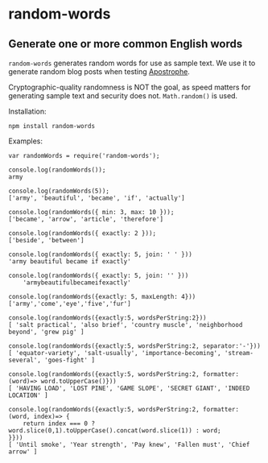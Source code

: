 # random-words

## Generate one or more common English words

`random-words` generates random words for use as sample text. We use it to generate random blog posts when testing [Apostrophe](http://apostrophecms.org).

Cryptographic-quality randomness is NOT the goal, as speed matters for generating sample text and security does not. `Math.random()` is used.

Installation:

    npm install random-words

Examples:

    var randomWords = require('random-words');

    console.log(randomWords());
    army

    console.log(randomWords(5));
    ['army', 'beautiful', 'became', 'if', 'actually']

    console.log(randomWords({ min: 3, max: 10 }));
    ['became', 'arrow', 'article', 'therefore']

    console.log(randomWords({ exactly: 2 }));
    ['beside', 'between']

    console.log(randomWords({ exactly: 5, join: ' ' }))
    'army beautiful became if exactly'
    
    console.log(randomWords({ exactly: 5, join: '' }))
        'armybeautifulbecameifexactly'

    console.log(randomWords({exactly: 5, maxLength: 4}))
    ['army','come','eye','five','fur']

    console.log(randomWords({exactly:5, wordsPerString:2}))
    [ 'salt practical', 'also brief', 'country muscle', 'neighborhood beyond', 'grew pig' ]

    console.log(randomWords({exactly:5, wordsPerString:2, separator:'-'}))
    [ 'equator-variety', 'salt-usually', 'importance-becoming', 'stream-several', 'goes-fight' ]

    console.log(randomWords({exactly:5, wordsPerString:2, formatter: (word)=> word.toUpperCase()}))
    [ 'HAVING LOAD', 'LOST PINE', 'GAME SLOPE', 'SECRET GIANT', 'INDEED LOCATION' ]

    console.log(randomWords({exactly:5, wordsPerString:2, formatter: (word, index)=> {
        return index === 0 ? word.slice(0,1).toUpperCase().concat(word.slice(1)) : word;
    }}))
    [ 'Until smoke', 'Year strength', 'Pay knew', 'Fallen must', 'Chief arrow' ]
